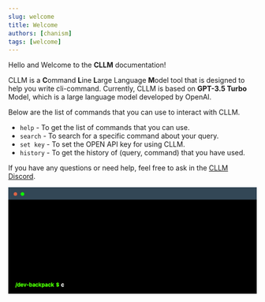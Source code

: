 ```yaml
---
slug: welcome
title: Welcome
authors: [chanism]
tags: [welcome]
---
```


Hello and Welcome to the **CLLM** documentation!

CLLM is a **C**ommand **L**ine **L**arge Language **M**odel tool that is designed to help you write cli-command.
Currently, CLLM is based on **GPT-3.5 Turbo** Model, which is a large language model developed by OpenAI.

Below are the list of commands that you can use to interact with CLLM.
- `help` - To get the list of commands that you can use.
- `search` - To search for a specific command about your query.
- `set key` - To set the OPEN API key for using CLLM.
- `history` - To get the history of (query, command) that you have used.

If you have any questions or need help, feel free to ask in the [CLLM Discord](https://discord.gg/sy9BhhdbJu).

![cllm-example-1](./cllm-example-1.gif)